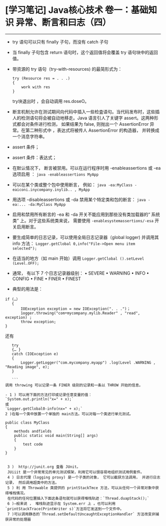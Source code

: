 ﻿# [学习笔记] Java核心技术 卷一：基础知识 异常、断言和曰志（四）


---

 - try 语句可以只有 finally 子句，而没有 catch 子句
 - 当 finally 子句包含 return 语句时，这个返回值将会覆盖 try 语句块中的返回值。
 - 带资源的 try 语句（try-with-resources) 的最简形式为：
    ```
    try (Resource res = . . .)
    {
        work with res
    }
    
    ```
    try块退出时 ，会自动调用 res.doseO。
    
 - 断言机制允许在测试期间向代码中插入一些检査语句。当代码发布时，这些插人的检测语句将会被自动地移走。Java 语言引人了关键字 assert。这两种形式都会对条件进行检测， 如果结果为 false, 则抛出一个 AssertionError 异常。在第二种形式中 ，表达式将被传人 AssertionError 的构造器， 并转换成一个消息字符串。
 -  assert 条件；
 -  assert 条件：表达式；

 -  在默认情况下， 断言被禁用。可以在运行程序时用 -enableassertions 或 -ea 选项启用 ：
`java -enableassertions MyApp`
 - 可以在某个类或整个包中使用断言， 例如：
`java -ea:MyClass -eaiconi.inycompany.inylib.. , MyApp`
 - 用选项 -disableassertions 或 -da 禁用某个特定类和包的断言：
`java -ea:... -da:MyClass MyApp`
 -  启用和禁用所有断言的 -ea 和 -da 开关不能应用到那些没有类加载器的“ 系统类”
上。对于这些系统类来说， 需要使用 `-enablesystemassertions/-esa` 开关启用断言。

 - 要生成简单的日志记录，可以使用全局日志记录器（global logger) 并调用其 info 方法：
`Logger.getClobal 0,info("File->Open menu item selected");`

 - 在适当的地方（如 main 开始）调用
`Logger.getClobal ().setLevel (Level.OFF);`

 - 通常， 有以下 7 个日志记录器级别：
• SEVERE
• WARNING
• INFO
• CONFIG
• FINE
• FINER
• FINEST

 - 典型的用法是：
 ```
 if (…）
    {
        IOException exception = new IOException(". . .")；
        1ogger.throwing("com•mycompany.mylib.Reader" , "read", exception) ;
        throw exception;
}
 ```
 
 还有
 ```
    try
    {… }
    catch (IOException e)
    {
        Logger.getLogger("com.mycompany.myapp") .log(Level .WARNING , "Reading image", e);
    }
    
    ```
调用 throwing 可以记录一条 FINER 级别的记录和一条以 THROW 开始的信息。

 - 1 ) 可以用下面的方法打印或记录任意变量的值：
`System.out.println("x=" + x);`
或
`Logger.getClobal0-info(nx=" + x);`
2 )在每一个类中放置一个单独的 main方法。可以对每一个类进行单元测试。
   ```
    public class MyClass
    {
        methods andfields
        public static void main(String[] args)
        {
            test code
        }
    }
   ```
  
    3 )  http://junit.org 査看 JUnit。
    JUiiit 是一个非常常见的单元测试框架，利用它可以很容易地组织测试用例套件。
    4 ) 日志代理（logging proxy) 是一个子类的对象， 它可以截获方法调用， 并进行日志记录， 然后调用超类中的方法。
    5 ) 利 用 Throwable 类提供的 printStackTmce 方法，可以从任何一个异常对象中获得堆栈情况。 
    在代码的任何位置插入下面这条语句就可以获得堆栈轨迹：`Thread.duapStack();`
    6 )—般来说 ， 堆栈轨迹显示在 System.err 上 。也可以利用 `printStackTrace(PrintWriter s)`方法将它发送到一个文件中。
    7 )可以调用静态的`Thread.setDefaultUncaughtExceptionHandler` 方法改变非捕获异常的处理器